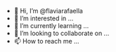 - 👋 Hi, I’m @flaviarafaella
- 👀 I’m interested in ...
- 🌱 I’m currently learning ...
- 💞️ I’m looking to collaborate on ...
- 📫 How to reach me ...

<!---
flaviarafaella/flaviarafaella is a ✨ special ✨ repository because its `README.md` (this file) appears on your GitHub profile.
You can click the Preview link to take a look at your changes.
--->
